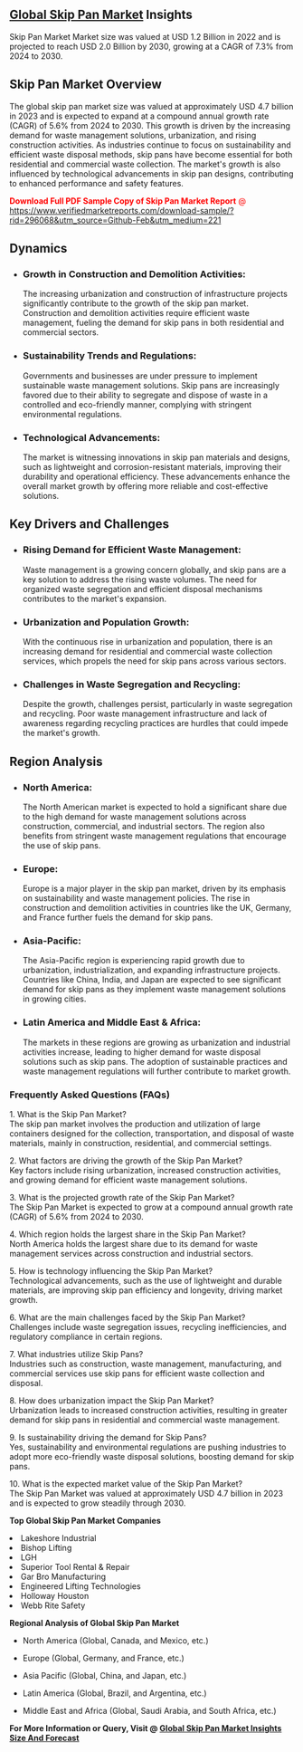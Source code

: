 <h2><a href="https://www.verifiedmarketreports.com/download-sample/?rid=296068&amp;utm_source=Github&amp;utm_medium=221" target="_blank">Global Skip Pan Market</a> Insights</h2><p>Skip Pan Market Market size was valued at USD 1.2 Billion in 2022 and is projected to reach USD 2.0 Billion by 2030, growing at a CAGR of 7.3% from 2024 to 2030.</p><p> <h2>Skip Pan Market Overview</h2> <p>The global skip pan market size was valued at approximately USD 4.7 billion in 2023 and is expected to expand at a compound annual growth rate (CAGR) of 5.6% from 2024 to 2030. This growth is driven by the increasing demand for waste management solutions, urbanization, and rising construction activities. As industries continue to focus on sustainability and efficient waste disposal methods, skip pans have become essential for both residential and commercial waste collection. The market's growth is also influenced by technological advancements in skip pan designs, contributing to enhanced performance and safety features.</p> <p><p><span class=""><span style="color: #ff0000;"><strong>Download Full PDF Sample Copy of Skip Pan Market Report</strong> @ </span><a href="https://www.verifiedmarketreports.com/download-sample/?rid=296068&amp;utm_source=Github-Feb&amp;utm_medium=221" target="_blank">https://www.verifiedmarketreports.com/download-sample/?rid=296068&amp;utm_source=Github-Feb&amp;utm_medium=221</a></span></p></p> <h2>Dynamics</h2> <ul> <li><h3>Growth in Construction and Demolition Activities:</h3> The increasing urbanization and construction of infrastructure projects significantly contribute to the growth of the skip pan market. Construction and demolition activities require efficient waste management, fueling the demand for skip pans in both residential and commercial sectors.</li> <li><h3>Sustainability Trends and Regulations:</h3> Governments and businesses are under pressure to implement sustainable waste management solutions. Skip pans are increasingly favored due to their ability to segregate and dispose of waste in a controlled and eco-friendly manner, complying with stringent environmental regulations.</li> <li><h3>Technological Advancements:</h3> The market is witnessing innovations in skip pan materials and designs, such as lightweight and corrosion-resistant materials, improving their durability and operational efficiency. These advancements enhance the overall market growth by offering more reliable and cost-effective solutions.</li> </ul> <h2>Key Drivers and Challenges</h2> <ul> <li><h3>Rising Demand for Efficient Waste Management:</h3> Waste management is a growing concern globally, and skip pans are a key solution to address the rising waste volumes. The need for organized waste segregation and efficient disposal mechanisms contributes to the market's expansion.</li> <li><h3>Urbanization and Population Growth:</h3> With the continuous rise in urbanization and population, there is an increasing demand for residential and commercial waste collection services, which propels the need for skip pans across various sectors.</li> <li><h3>Challenges in Waste Segregation and Recycling:</h3> Despite the growth, challenges persist, particularly in waste segregation and recycling. Poor waste management infrastructure and lack of awareness regarding recycling practices are hurdles that could impede the market's growth.</li> </ul> <h2>Region Analysis</h2> <ul> <li><h3>North America:</h3> The North American market is expected to hold a significant share due to the high demand for waste management solutions across construction, commercial, and industrial sectors. The region also benefits from stringent waste management regulations that encourage the use of skip pans.</li> <li><h3>Europe:</h3> Europe is a major player in the skip pan market, driven by its emphasis on sustainability and waste management policies. The rise in construction and demolition activities in countries like the UK, Germany, and France further fuels the demand for skip pans.</li> <li><h3>Asia-Pacific:</h3> The Asia-Pacific region is experiencing rapid growth due to urbanization, industrialization, and expanding infrastructure projects. Countries like China, India, and Japan are expected to see significant demand for skip pans as they implement waste management solutions in growing cities.</li> <li><h3>Latin America and Middle East & Africa:</h3> The markets in these regions are growing as urbanization and industrial activities increase, leading to higher demand for waste disposal solutions such as skip pans. The adoption of sustainable practices and waste management regulations will further contribute to market growth.</li> </ul> <h3>Frequently Asked Questions (FAQs)</h3> <p>1. What is the Skip Pan Market? <br> The skip pan market involves the production and utilization of large containers designed for the collection, transportation, and disposal of waste materials, mainly in construction, residential, and commercial settings.</p> <p>2. What factors are driving the growth of the Skip Pan Market? <br> Key factors include rising urbanization, increased construction activities, and growing demand for efficient waste management solutions.</p> <p>3. What is the projected growth rate of the Skip Pan Market? <br> The Skip Pan Market is expected to grow at a compound annual growth rate (CAGR) of 5.6% from 2024 to 2030.</p> <p>4. Which region holds the largest share in the Skip Pan Market? <br> North America holds the largest share due to its demand for waste management services across construction and industrial sectors.</p> <p>5. How is technology influencing the Skip Pan Market? <br> Technological advancements, such as the use of lightweight and durable materials, are improving skip pan efficiency and longevity, driving market growth.</p> <p>6. What are the main challenges faced by the Skip Pan Market? <br> Challenges include waste segregation issues, recycling inefficiencies, and regulatory compliance in certain regions.</p> <p>7. What industries utilize Skip Pans? <br> Industries such as construction, waste management, manufacturing, and commercial services use skip pans for efficient waste collection and disposal.</p> <p>8. How does urbanization impact the Skip Pan Market? <br> Urbanization leads to increased construction activities, resulting in greater demand for skip pans in residential and commercial waste management.</p> <p>9. Is sustainability driving the demand for Skip Pans? <br> Yes, sustainability and environmental regulations are pushing industries to adopt more eco-friendly waste disposal solutions, boosting demand for skip pans.</p> <p>10. What is the expected market value of the Skip Pan Market? <br> The Skip Pan Market was valued at approximately USD 4.7 billion in 2023 and is expected to grow steadily through 2030.</p> </p><p><strong>Top Global Skip Pan Market Companies</strong></p><div data-test-id=""><p><li>Lakeshore Industrial</li><li> Bishop Lifting</li><li> LGH</li><li> Superior Tool Rental & Repair</li><li> Gar Bro Manufacturing</li><li> Engineered Lifting Technologies</li><li> Holloway Houston</li><li> Webb Rite Safety</li></p><div><strong>Regional Analysis of&nbsp;Global Skip Pan Market</strong></div><ul><li dir="ltr"><p dir="ltr">North America&nbsp;(Global, Canada, and Mexico, etc.)</p></li><li dir="ltr"><p dir="ltr">Europe (Global, Germany, and France, etc.)</p></li><li dir="ltr"><p dir="ltr">Asia Pacific&nbsp;(Global, China, and Japan, etc.)</p></li><li dir="ltr"><p dir="ltr">Latin America&nbsp;(Global, Brazil, and Argentina, etc.)</p></li><li dir="ltr">Middle East and Africa&nbsp;(Global, Saudi Arabia, and South Africa, etc.)</li></ul><p><strong>For More Information or Query, Visit @&nbsp;</strong><strong><a href="https://www.verifiedmarketreports.com/product/skip-pan-market/?utm_source=Github&amp;utm_medium=221" target="_blank">Global Skip Pan Market Insights Size And Forecast</a></strong></p></div>

